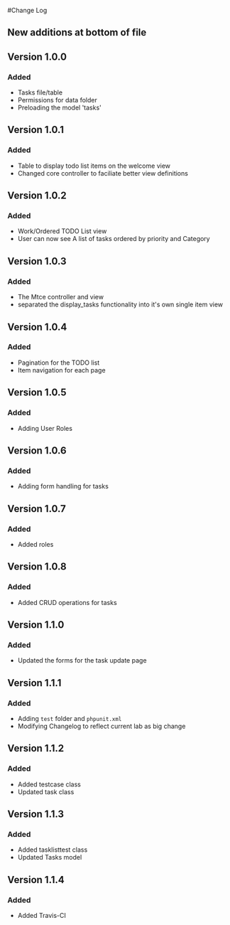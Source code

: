 #Change Log
## New additions at bottom of file

## Version 1.0.0

### Added

- Tasks file/table
- Permissions for data folder
- Preloading the model 'tasks'

## Version 1.0.1

### Added

- Table to display todo list items on the welcome view
- Changed core controller to faciliate better view definitions


## Version 1.0.2

### Added

- Work/Ordered TODO List view
- User can now see A list of tasks ordered by priority and Category

## Version 1.0.3

### Added

- The Mtce controller and view
- separated the display_tasks functionality into it's own single item view


## Version 1.0.4

### Added

- Pagination for the TODO list
- Item navigation for each page


## Version 1.0.5

### Added

- Adding User Roles

## Version 1.0.6

### Added

- Adding form handling for tasks


## Version 1.0.7

### Added

- Added roles


## Version 1.0.8

### Added

- Added CRUD operations for tasks


## Version 1.1.0

### Added

- Updated the forms for the task update page


## Version 1.1.1

### Added

- Adding `test` folder and `phpunit.xml`
- Modifying Changelog to reflect current lab as big change

## Version 1.1.2

### Added

- Added testcase class
- Updated task class

## Version 1.1.3

### Added

- Added tasklisttest class
- Updated Tasks model

## Version 1.1.4

### Added

- Added Travis-CI


